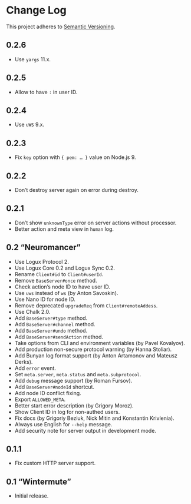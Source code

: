 # Change Log
This project adheres to [Semantic Versioning](http://semver.org/).

## 0.2.6
* Use `yargs` 11.x.

## 0.2.5
* Allow to have `:` in user ID.

## 0.2.4
* Use `uWS` 9.x.

## 0.2.3
* Fix `key` option with `{ pem: … }` value on Node.js 9.

## 0.2.2
* Don’t destroy server again on error during destroy.

## 0.2.1
* Don’t show `unknownType` error on server actions without processor.
* Better action and meta view in `human` log.

## 0.2 “Neuromancer”
* Use Logux Protocol 2.
* Use Logux Core 0.2 and Logux Sync 0.2.
* Rename `Client#id` to `Client#userId`.
* Remove `BaseServer#once` method.
* Check action’s node ID to have user ID.
* Use `uws` instead of `ws` (by Anton Savoskin).
* Use Nano ID for node ID.
* Remove deprecated `upgradeReq` from `Client#remoteAddess`.
* Use Chalk 2.0.
* Add `BaseServer#type` method.
* Add `BaseServer#channel` method.
* Add `BaseServer#undo` method.
* Add `BaseServer#sendAction` method.
* Take options from CLI and environment variables (by Pavel Kovalyov).
* Add production non-secure protocol warning (by Hanna Stoliar).
* Add Bunyan log format support (by Anton Artamonov and Mateusz Derks).
* Add `error` event.
* Set `meta.server`, `meta.status` and `meta.subprotocol`.
* Add `debug` message support (by Roman Fursov).
* Add `BaseServer#nodeId` shortcut.
* Add node ID conflict fixing.
* Export `ALLOWED_META`.
* Better start error description (by Grigory Moroz).
* Show Client ID in log for non-authed users.
* Fix docs (by Grigoriy Beziuk, Nick Mitin and Konstantin Krivlenia).
* Always use English for `--help` message.
* Add security note for server output in development mode.

## 0.1.1
* Fix custom HTTP server support.

## 0.1 “Wintermute”
* Initial release.
